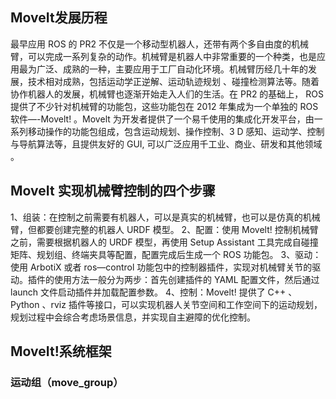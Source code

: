 ## MoveIt发展历程
最早应用 ROS 的 PR2 不仅是一个移动型机器人，还带有两个多自由度的机械臂，可以完成一系列复杂的动作。机械臂是机器人中非常重要的一个种类，也是应用最为广泛、成熟的一种，主要应用于工厂自动化环境。机械臂历经几十年的发展，技术相对成熟，包括运动学正逆解、运动轨迹规划 、碰撞检测算法等。随着协作机器人的发展，机械臂也逐渐开始走入人们的生活。在 PR2 的基础上， ROS 提供了不少针对机械臂的功能包，这些功能包在 2012 年集成为一个单独的 ROS 软件—-Movelt! 。Movelt 为开发者提供了一个易千使用的集成化开发平台，由一系列移动操作的功能包组成，包含运动规划、操作控制、3 D 感知、运动学、控制与导航算法等，且提供友好的 GUI, 可以广泛应用千工业、商业、研发和其他领域 。

## MoveIt 实现机械臂控制的四个步骤
1、组装：在控制之前需要有机器人，可以是真实的机械臂，也可以是仿真的机械臂，但都要创建完整的机器人 URDF 模型。
2、配置：使用 Movelt! 控制机械臂之前，需要根据机器人的 URDF 模型，再使用 Setup Assistant 工具完成自碰撞矩阵、规划组、终端夹具等配置，配置完成后生成一个 ROS 功能包。
3、驱动：使用 ArbotiX 或者 ros—control 功能包中的控制器插件，实现对机械臂关节的驱动。插件的使用方法一般分为两步：首先创建插件的 YAML 配置文件，然后通过 launch 文件启动插件并加载配置参数。
4、控制：Movelt! 提供了 C++ 、Python 、rviz 插件等接口，可以实现机器人关节空间和工作空间下的运动规划，规划过程中会综合考虑场景信息，并实现自主避障的优化控制。

## MoveIt!系统框架
### 运动组（move_group）